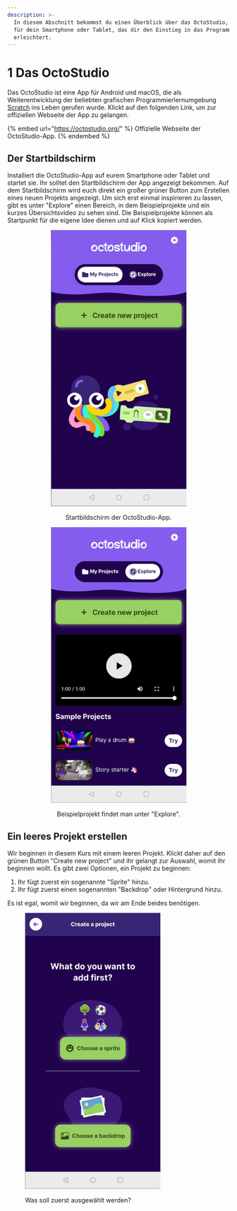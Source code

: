 ```yaml
---
description: >-
  In diesem Abschnitt bekommst du einen Überblick über das OctoStudio, eine App
  für dein Smartphone oder Tablet, das dir den Einstieg in das Programmieren
  erleichtert.
---
```


# 1 Das OctoStudio

Das OctoStudio ist eine App für Android und macOS, die als Weiterentwicklung der beliebten grafischen Programmierlernumgebung [Scratch](https://scratch.mit.edu/) ins Leben gerufen wurde. Klickt auf den folgenden Link, um zur offiziellen Webseite der App zu gelangen.

{% embed url="https://octostudio.org/" %}
Offizielle Webseite der OctoStudio-App.
{% endembed %}

## Der Startbildschirm

Installiert die OctoStudio-App auf eurem Smartphone oder Tablet und startet sie. Ihr solltet den Startbildschirm der App angezeigt bekommen. Auf dem Startbildschirm wird euch direkt ein großer grüner Button zum Erstellen eines neuen Projekts angezeigt. Um sich erst einmal inspirieren zu lassen, gibt es unter "Explore" einen Bereich, in dem Beispielprojekte und ein kurzes Übersichtsvideo zu sehen sind. Die Beispielprojekte können als Startpunkt für die eigene Idee dienen und auf Klick kopiert werden.

<div align="center">

<figure><img src="../images/octostudio_start_screen.jpg" alt="Startbildschirm der OctoStudio-App" width="307"><figcaption><p>Startbildschirm der OctoStudio-App.</p></figcaption></figure>

 

<figure><img src="../images/octostudio_explore_screen.jpg" alt="" width="307"><figcaption><p>Beispielprojekt findet man unter "Explore".</p></figcaption></figure>

</div>

## Ein leeres Projekt erstellen

Wir beginnen in diesem Kurs mit einem leeren Projekt. Klickt daher auf den grünen Button "Create new project" und ihr gelangt zur Auswahl, womit ihr beginnen wollt. Es gibt zwei Optionen, ein Projekt zu beginnen:

1. Ihr fügt zuerst ein sogenannte "Sprite" hinzu.
2. Ihr fügt zuerst einen sogenannten "Backdrop" oder Hintergrund hinzu.

Es ist egal, womit wir beginnen, da wir am Ende beides benötigen.

<figure><img src="../.gitbook/assets/octostudio_new_project_sprite_or_backdrop.jpg" alt="" width="307"><figcaption><p>Was soll zuerst ausgewählt werden?</p></figcaption></figure>
